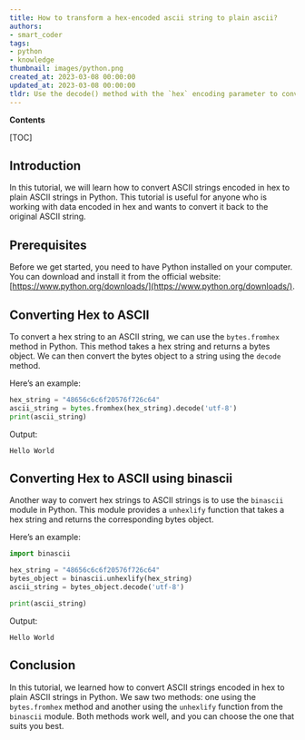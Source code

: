 ```yaml
---
title: How to transform a hex-encoded ascii string to plain ascii?
authors:
- smart_coder
tags:
- python
- knowledge
thumbnail: images/python.png
created_at: 2023-03-08 00:00:00
updated_at: 2023-03-08 00:00:00
tldr: Use the decode() method with the `hex` encoding parameter to convert the Hex string to plain ASCII string in Python.
---
```


**Contents**

[TOC]

## Introduction

In this tutorial, we will learn how to convert ASCII strings encoded in hex to plain ASCII strings in Python. This tutorial is useful for anyone who is working with data encoded in hex and wants to convert it back to the original ASCII string.

## Prerequisites

Before we get started, you need to have Python installed on your computer. You can download and install it from the official website: [https://www.python.org/downloads/](https://www.python.org/downloads/).

## Converting Hex to ASCII

To convert a hex string to an ASCII string, we can use the `bytes.fromhex` method in Python. This method takes a hex string and returns a bytes object. We can then convert the bytes object to a string using the `decode` method.

Here’s an example:

```python
hex_string = "48656c6c6f20576f726c64"
ascii_string = bytes.fromhex(hex_string).decode('utf-8')
print(ascii_string)
```

Output:
```
Hello World
```

## Converting Hex to ASCII using binascii

Another way to convert hex strings to ASCII strings is to use the `binascii` module in Python. This module provides a `unhexlify` function that takes a hex string and returns the corresponding bytes object.

Here’s an example:

```python
import binascii

hex_string = "48656c6c6f20576f726c64"
bytes_object = binascii.unhexlify(hex_string)
ascii_string = bytes_object.decode('utf-8')

print(ascii_string)
```

Output:
```
Hello World
```

## Conclusion

In this tutorial, we learned how to convert ASCII strings encoded in hex to plain ASCII strings in Python. We saw two methods: one using the `bytes.fromhex` method and another using the `unhexlify` function from the `binascii` module. Both methods work well, and you can choose the one that suits you best.
